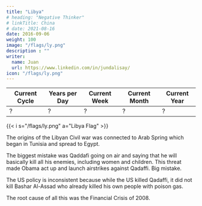 ```yaml
---
title: "Libya"
# heading: "Negative Thinker"
# linkTitle: China
# date: 2021-08-16
date: 2016-09-06
weight: 100
image: "/flags/ly.png" 
description : ""
writer:
  name: Juan
  url: https://www.linkedin.com/in/jundalisay/
icon: "/flags/ly.png"
---
```



Current Cycle | Years per Day | Current Week | Current Month | Current Year
--- | --- | --- | --- | --- 
? | ? | ? | ? | ?


{{< i s="/flags/ly.png" a="Libya Flag" >}}


The origins of the Libyan Civil war was connected to Arab Spring which began in Tunisia and spread to Egypt.

The biggest mistake was Qaddafi going on air and saying that he will basically kill all his enemies, including women and children. This threat made Obama act up and launch airstrikes against Qadaffi. Big mistake.

The US policy is inconsistent because while the US killed Qadaffi, it did not kill Bashar Al-Assad who already killed his own people with poison gas.

The root cause of all this was the Financial Crisis of 2008.

